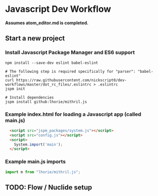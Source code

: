 # Javascript Dev Workflow
**Assumes atom_editor.md is completed.**
## Start a new project
### Install Javascript Package Manager and ES6 support
```
npm install --save-dev eslint babel-eslint

# The following step is required specifically for "parser": "babel-eslint"
curl https://raw.githubusercontent.com/nickscript0/dev-workflows/master/dot_rc_files/.eslintrc > .eslintrc
jspm init

# Install dependencies
jspm install github:lhorie/mithril.js
```

### Example index.html for loading a Javascript app (called main.js)
```html
  <script src="jspm_packages/system.js"></script>
  <script src="config.js"></script>
  <script>
    System.import('main');
  </script>
```

### Example main.js imports
```js
import m from "lhorie/mithril.js";
```

## TODO: Flow / Nuclide setup

